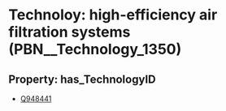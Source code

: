 # Technoloy: __high-efficiency air filtration systems__ (PBN__Technology_1350)

## Property: has_TechnologyID

* [Q948441](Q948441)

